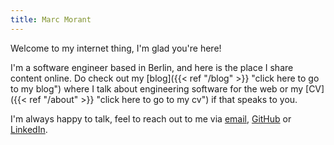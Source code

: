 ```yaml
---
title: Marc Morant
---
```


Welcome to my internet thing, I'm glad you're here!

I'm a software engineer based in Berlin, and here is the place I share content online. Do check out my [blog]({{< ref "/blog" >}} "click here to go to my blog") where I talk about engineering software for the web or my [CV]({{< ref "/about" >}} "click here to go to my cv") if that speaks to you.

I'm always happy to talk, feel to reach out to me via [email](mailto:marc@mrnt.fr), [GitHub](https://github.com/marc-mrt/) or [LinkedIn](https://www.linkedin.com/in/marc-mrt/).

